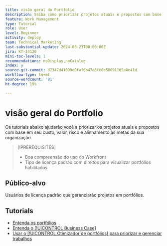 ```yaml
---
title: visão geral do Portfolio
description: Saiba como priorizar projetos atuais e propostos com base em seu custo, valor, risco e alinhamento com as metas de suas organizações.
feature: Work Management
type: Tutorial
role: User
level: Beginner
activity: deploy
team: Technical Marketing
last-substantial-update: 2024-08-23T00:00:00Z
jira: KT-14120
mini-toc-levels: 1
recommendations: noDisplay,noCatalog
index: y
source-git-commit: d7347d41099e0faf6b47a6fe0e58091105e4e41d
workflow-type: tm+mt
source-wordcount: '91'
ht-degree: 19%

---
```



# visão geral do Portfolio

Os tutoriais abaixo ajudarão você a priorizar os projetos atuais e propostos com base em seu custo, valor, risco e alinhamento às metas da sua organização.

>[!PREREQUISITES]
>
>* Boa compreensão do uso do Workfront
>* Tipo de licença padrão com direitos para visualizar portfólios habilitados


## Público-alvo

Usuários de licença padrão que gerenciarão projetos em portfólios.

## Tutorials

* [Entenda os portfólios](overview-of-adobe-workfront-portfolios.md)
* [Entenda o [!UICONTROL Business Case]](introduction-to-the-business-case.md)
* [Usar o [!UICONTROL Otimizador de portfólios] para priorizar e gerenciar trabalhos](prioritize-and-manage-work-with-portfolios.md)
